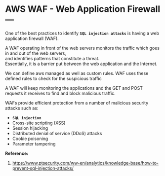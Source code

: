 # AWS WAF - Web Application Firewall — 

One of the best practices to identify **`SQL injection attacks`** is having a web application firewall (WAF).  

A WAF operating in front of the web servers monitors the traffic which goes in and out of the web servers,  
and identifies patterns that constitute a threat.  
Essentially, it is a barrier put between the web application and the Internet.  

We can define aws managed as well as custom rules.  WAF uses these defined rules to check for the suspicious traffic  

A WAF will keep monitoring the applications and the GET and POST requests it receives to find and block malicious traffic.  

WAFs provide efficient protection from a number of malicious security attacks such as:  

- **`SQL injection`**
- Cross-site scripting (XSS)
- Session hijacking
- Distributed denial of service (DDoS) attacks
- Cookie poisoning
- Parameter tampering



**Reference:**  
1. https://www.ptsecurity.com/ww-en/analytics/knowledge-base/how-to-prevent-sql-injection-attacks/

